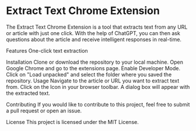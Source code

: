 # Extract Text Chrome Extension
The Extract Text Chrome Extension is a tool that extracts text from any URL or article with just one click. With the help of ChatGPT, you can then ask questions about the article and receive intelligent responses in real-time.

Features
One-click text extraction

Installation
Clone or download the repository to your local machine.
Open Google Chrome and go to the extensions page.
Enable Developer Mode.
Click on "Load unpacked" and select the folder where you saved the repository.
Usage
Navigate to the article or URL you want to extract text from.
Click on the Icon in your browser toolbar.
A dialog box will appear with the extracted text.

Contributing
If you would like to contribute to this project, feel free to submit a pull request or open an issue.

License
This project is licensed under the MIT License.
